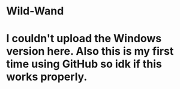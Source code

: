 # Wild-Wand 
# I couldn't upload the Windows version here. Also this is my first time using GitHub so idk if this works properly.

